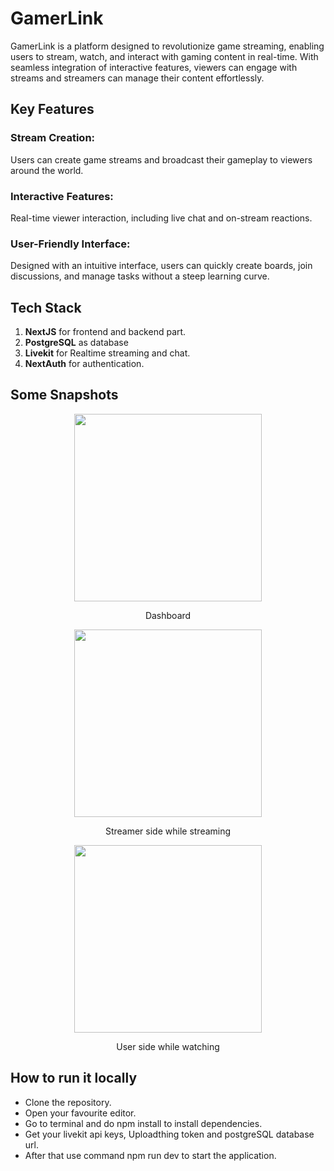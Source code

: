 # GamerLink
GamerLink is a platform designed to revolutionize game streaming, enabling users to stream, watch, and interact with gaming content in real-time. With seamless integration of interactive features, viewers can engage with streams and streamers can manage their content effortlessly.

## Key Features
 
### Stream Creation:
Users can create game streams and broadcast their gameplay to viewers around the world.

### Interactive Features:
Real-time viewer interaction, including live chat and on-stream reactions.

### User-Friendly Interface:
Designed with an intuitive interface, users can quickly create boards, join discussions, and manage tasks without a steep learning curve.

## Tech Stack
1. **NextJS** for frontend and backend part.
2. **PostgreSQL** as database
3. **Livekit** for Realtime streaming and chat.
4. **NextAuth** for authentication.

## Some Snapshots
<div align="center" style={display:"flex"; flex-direction:"column"; margin-bottom:"2rem"}>
  <img src="https://github.com/tarunchaudhary1/gamerLink/blob/master/public/dashboard.png?raw=true" height="300px">
  <p>Dashboard</p>
</div>
<div align="center" style={display:"flex"; flex-direction:"column"; margin-bottom:"2rem"}>
  <img src="https://github.com/tarunchaudhary1/gamerLink/blob/master/public/streamer_side.png?raw=true" height="300px">
  <p>Streamer side while streaming</p>
</div>
<div align="center" style={display:"flex"; flex-direction:"column"; margin-bottom:"2rem"}>
  <img src="https://github.com/tarunchaudhary1/gamerLink/blob/master/public/viewer_side.png?raw=true" height="300px">
  <p>User side while watching</p>
</div>

## How to run it locally
- Clone the repository.
- Open your favourite editor.
- Go to terminal and do npm install to install dependencies.
- Get your livekit api keys, Uploadthing token and postgreSQL database url.
- After that use command npm run dev to start the application.
